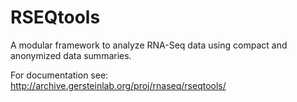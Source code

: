 RSEQtools
=========

A modular framework to analyze RNA-Seq data using compact and anonymized data summaries.

For documentation see: http://archive.gersteinlab.org/proj/rnaseq/rseqtools/

